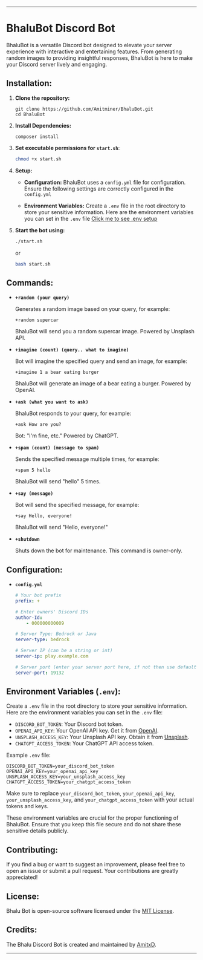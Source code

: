---

# BhaluBot Discord Bot

BhaluBot is a versatile Discord bot designed to elevate your server experience with interactive and entertaining features. From generating random images to providing insightful responses, BhaluBot is here to make your Discord server lively and engaging.

## Installation:

1. **Clone the repository:**
   ```
   git clone https://github.com/Amitminer/BhaluBot.git
   cd BhaluBot
   ```

2. **Install Dependencies:**
   ```
   composer install
   ```

3. **Set executable permissions for `start.sh`**:

   ```bash
   chmod +x start.sh
   ```

4. **Setup:**

   - **Configuration:**
     BhaluBot uses a `config.yml` file for configuration. Ensure the following settings are correctly configured in the `config.yml`

   - **Environment Variables:**
     Create a `.env` file in the root directory to store your sensitive information. Here are the environment variables you can set in the `.env` file [Click me to see .env setup](https://github.com/Amitminer/BhaluBot#Environment+Variables+(`.env`):)

5. **Start the bot using:**

   ```bash
   ./start.sh
   ```
   or
   ```bash
   bash start.sh
   ```

## Commands:

- **`+random (your query)`**

  Generates a random image based on your query, for example:
  ```
  +random supercar
  ```
  BhaluBot will send you a random supercar image. Powered by Unsplash API.

- **`+imagine (count) (query.. what to imagine)`**

  Bot will imagine the specified query and send an image, for example:
  ```
  +imagine 1 a bear eating burger
  ```
  BhaluBot will generate an image of a bear eating a burger. Powered by OpenAI.

- **`+ask (what you want to ask)`**

  BhaluBot responds to your query, for example:
  ```
  +ask How are you?
  ```
  Bot: "I'm fine, etc." Powered by ChatGPT.

- **`+spam (count) (message to spam)`**

  Sends the specified message multiple times, for example:
  ```
  +spam 5 hello
  ```
  BhaluBot will send "hello" 5 times.

- **`+say (message)`**

  Bot will send the specified message, for example:
  ```
  +say Hello, everyone!
  ```
  BhaluBot will send "Hello, everyone!"

- **`+shutdown`**

  Shuts down the bot for maintenance. This command is owner-only.

## Configuration:

- **`config.yml`**

  ```yaml
  # Your bot prefix
  prefix: +

  # Enter owners' Discord IDs
  author-Id:
      - 000000000009

  # Server Type: Bedrock or Java
  server-type: bedrock

  # Server IP (can be a string or int)
  server-ip: play.example.com

  # Server port (enter your server port here, if not then use default 19132 for bedrock only)
  server-port: 19132
  ```
  
## Environment Variables (`.env`):

Create a `.env` file in the root directory to store your sensitive information. Here are the environment variables you can set in the `.env` file:

- `DISCORD_BOT_TOKEN`: Your Discord bot token.
- `OPENAI_API_KEY`: Your OpenAI API key. Get it from [OpenAI](https://platform.openai.com/).
- `UNSPLASH_ACCESS_KEY`: Your Unsplash API key. Obtain it from [Unsplash](https://unsplash.com/developers).
- `CHATGPT_ACCESS_TOKEN`: Your ChatGPT API access token.

Example `.env` file:

```plaintext
DISCORD_BOT_TOKEN=your_discord_bot_token
OPENAI_API_KEY=your_openai_api_key
UNSPLASH_ACCESS_KEY=your_unsplash_access_key
CHATGPT_ACCESS_TOKEN=your_chatgpt_access_token
```

Make sure to replace `your_discord_bot_token`, `your_openai_api_key`, `your_unsplash_access_key`, and `your_chatgpt_access_token` with your actual tokens and keys.

These environment variables are crucial for the proper functioning of BhaluBot. Ensure that you keep this file secure and do not share these sensitive details publicly.


## Contributing:

If you find a bug or want to suggest an improvement, please feel free to open an issue or submit a pull request. Your contributions are greatly appreciated!

## License:

Bhalu Bot is open-source software licensed under the [MIT License](LICENSE).

## Credits:

The Bhalu Discord Bot is created and maintained by [AmitxD](https://github.com/Amitminer).

---